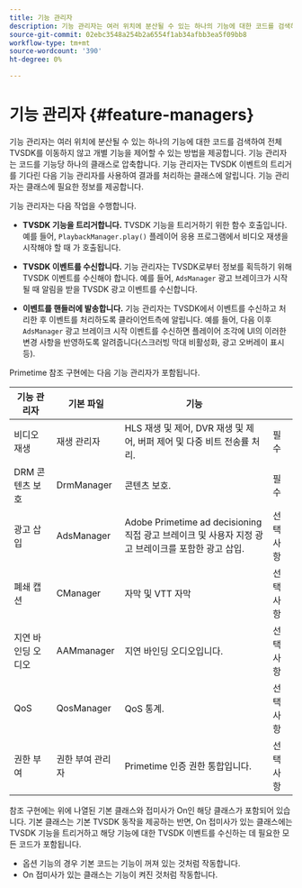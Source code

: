 ```yaml
---
title: 기능 관리자
description: 기능 관리자는 여러 위치에 분산될 수 있는 하나의 기능에 대한 코드를 검색하여 전체 TVSDK를 이동하지 않고 개별 기능을 제어할 수 있는 방법을 제공합니다.
source-git-commit: 02ebc3548a254b2a6554f1ab34afbb3ea5f09bb8
workflow-type: tm+mt
source-wordcount: '390'
ht-degree: 0%

---
```


# 기능 관리자 {#feature-managers}

기능 관리자는 여러 위치에 분산될 수 있는 하나의 기능에 대한 코드를 검색하여 전체 TVSDK를 이동하지 않고 개별 기능을 제어할 수 있는 방법을 제공합니다. 기능 관리자는 코드를 기능당 하나의 클래스로 압축합니다. 기능 관리자는 TVSDK 이벤트의 트리거를 기다린 다음 기능 관리자를 사용하여 결과를 처리하는 클래스에 알립니다. 기능 관리자는 클래스에 필요한 정보를 제공합니다.

기능 관리자는 다음 작업을 수행합니다.

* **TVSDK 기능을 트리거합니다.**
TVSDK 기능을 트리거하기 위한 함수 호출입니다. 예를 들어, `PlaybackManager.play()` 플레이어 응용 프로그램에서 비디오 재생을 시작해야 할 때 가 호출됩니다.

* **TVSDK 이벤트를 수신합니다.**
기능 관리자는 TVSDK로부터 정보를 획득하기 위해 TVSDK 이벤트를 수신해야 합니다. 예를 들어, `AdsManager` 광고 브레이크가 시작될 때 알림을 받을 TVSDK 광고 이벤트를 수신합니다.

* **이벤트를 핸들러에 발송합니다.**
기능 관리자는 TVSDK에서 이벤트를 수신하고 처리한 후 이벤트를 처리하도록 클라이언트측에 알립니다. 예를 들어, 다음 이후 `AdsManager` 광고 브레이크 시작 이벤트를 수신하면 플레이어 조각에 UI의 이러한 변경 사항을 반영하도록 알려줍니다(스크러빙 막대 비활성화, 광고 오버레이 표시 등).

Primetime 참조 구현에는 다음 기능 관리자가 포함됩니다.

| 기능 관리자 | 기본 파일 | 기능 |  |
|---|---|---|---|
| 비디오 재생 | 재생 관리자 | HLS 재생 및 제어, DVR 재생 및 제어, 버퍼 제어 및 다중 비트 전송률 처리. | 필수 |
| DRM 콘텐츠 보호 | DrmManager | 콘텐츠 보호. | 필수 |
| 광고 삽입 | AdsManager | Adobe Primetime ad decisioning 직접 광고 브레이크 및 사용자 지정 광고 브레이크를 포함한 광고 삽입. | 선택 사항 |
| 폐쇄 캡션 | CManager | 자막 및 VTT 자막 | 선택 사항 |
| 지연 바인딩 오디오 | AAMmanager | 지연 바인딩 오디오입니다. | 선택 사항 |
| QoS | QosManager | QoS 통계. | 선택 사항 |
| 권한 부여 | 권한 부여 관리자 | Primetime 인증 권한 통합입니다. | 선택 사항 |

참조 구현에는 위에 나열된 기본 클래스와 접미사가 On인 해당 클래스가 포함되어 있습니다. 기본 클래스는 기본 TVSDK 동작을 제공하는 반면, On 접미사가 있는 클래스에는 TVSDK 기능을 트리거하고 해당 기능에 대한 TVSDK 이벤트를 수신하는 데 필요한 모든 코드가 포함됩니다.

* 옵션 기능의 경우 기본 코드는 기능이 꺼져 있는 것처럼 작동합니다.
* On 접미사가 있는 클래스는 기능이 켜진 것처럼 작동합니다.
